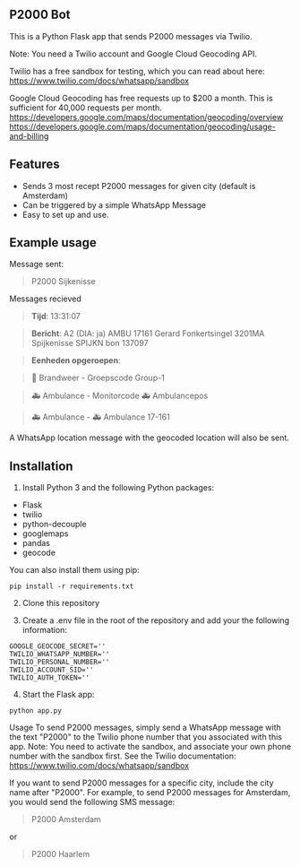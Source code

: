 ## P2000 Bot

This is a Python Flask app that sends P2000 messages via Twilio.

Note: You need a Twilio account and Google Cloud Geocoding API.

Twilio has a free sandbox for testing, which you can read about here:
https://www.twilio.com/docs/whatsapp/sandbox

Google Cloud Geocoding has free requests up to $200 a month. This is sufficient for 40,000 requests per month.
https://developers.google.com/maps/documentation/geocoding/overview
https://developers.google.com/maps/documentation/geocoding/usage-and-billing

## Features

* Sends 3 most recept P2000 messages for given city (default is Amsterdam)
* Can be triggered by a simple WhatsApp Message
* Easy to set up and use.

## Example usage

Message sent:
>P2000 Sijkenisse

Messages recieved

>**Tijd**: 13:31:07

>**Bericht**: A2 (DIA: ja) AMBU 17161 Gerard Fonkertsingel 3201MA Spijkenisse SPIJKN bon 137097

>**Eenheden opgeroepen**:

>🚒 Brandweer - Groepscode Group-1

>🚑 Ambulance - Monitorcode 🚑 Ambulancepos

>🚑 Ambulance - 🚑 Ambulance 17-161

A WhatsApp location message with the geocoded location will also be sent.



## Installation

1. Install Python 3 and the following Python packages:
* Flask
* twilio
* python-decouple
* googlemaps
* pandas
* geocode

You can also install them using pip:

```
pip install -r requirements.txt
```


2. Clone this repository

3. Create a .env file in the root of the repository and add your the following information:

```
GOOGLE_GEOCODE_SECRET=''
TWILIO_WHATSAPP_NUMBER=''
TWILIO_PERSONAL_NUMBER=''
TWILIO_ACCOUNT_SID=''
TWILIO_AUTH_TOKEN=''
```

4. Start the Flask app:

```
python app.py
```

Usage
To send P2000 messages, simply send a WhatsApp message with the text "P2000" to the Twilio phone number that you associated with this app.
Note: You need to activate the sandbox, and associate your own phone number with the sandbox first. See the Twilio documentation:
https://www.twilio.com/docs/whatsapp/sandbox

If you want to send P2000 messages for a specific city, include the city name after "P2000". For example, to send P2000 messages for Amsterdam, you would send the following SMS message:

>P2000 Amsterdam

or

>P2000 Haarlem



